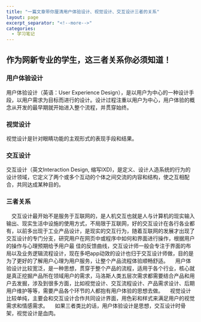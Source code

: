 ```yaml
---
title: "一篇文章带你厘清用户体验设计、视觉设计、交互设计三者的关系"
layout: page
excerpt_separator: "<!--more-->"
categories:
  - 学习笔记
---   
```


## 作为网新专业的学生，这三者关系你必须知道！

<!--more-->  

### 用户体验设计 
用户体验设计（英语：User Experience Design），是以用户为中心的一种设计手段，以用户需求为目标而进行的设计。设计过程注重以用户为中心，用户体验的概念从开发的最早期就开始进入整个流程，并贯穿始终。
### 视觉设计  
视觉设计是针对眼睛功能的主观形式的表现手段和结果。
### 交互设计
交互设计（英文Interaction Design, 缩写IXD)，是定义、设计人造系统的行为的设计领域，它定义了两个或多个互动的个体之间交流的内容和结构，使之互相配合，共同达成某种目的。  
### 三者关系  
&emsp;交互设计最开始不是服务于互联网的，是人机交互也就是人与计算机的现实输入输出、现实生活中设施的使用方式，不局限于互联网，好的交互设计在各行各业都有，以前多出现于工业产品设计，是现实的交互行为，随着互联网的发展才出现了交互设计的专门分支，研究用户在网页中或程序中如何和界面进行操作，根据用户的操作与心理预期给予用户最 佳的反馈曲线，交互设计师一般会专注于界面的布局以及业务逻辑流程设计，现在多吧app动效的设计也归于交互设计师做，目的是为了更好的了解用户心理为用户服务，让整个产品流程体验顺畅舒适。
&emsp;用户体验设计比较宽泛，是一种思想，贯穿于整个产品的流程，适用于各个行业，核心就是真正挖掘产品所在领域用户的需求，马洛斯人类五层次需求都需要结合产品和用户去发掘，涉及到很多方面，比如视觉设计、交互流程设计、产品需求设计、后期用户维护等等，需要产品各个环节的人都抱有用户体验的思想去做。
&emsp;视觉设计比较单纯，主要会和交互设计合作共同设计界面，用色彩和样式来满足用户的视觉需求和情感需求。
&emsp;如果三者类比的话，用户体验设计是思想，交互设计时骨架，视觉设计是血肉。